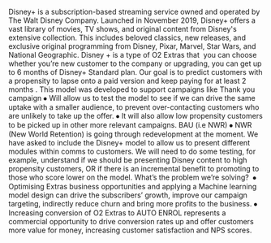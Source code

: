 Disney+ is a subscription-based streaming service owned and operated by The Walt Disney Company. Launched in November 2019, Disney+ offers a vast library of movies, TV shows, and original content from Disney's extensive collection. This includes beloved classics, new releases, and exclusive original programming from Disney, Pixar, Marvel, Star Wars, and National Geographic.
Disney + is a type of O2 Extras that  you can choose whether you’re new customer to the company or upgrading, you can get up to 6 months of Disney+ Standard plan.
Our goal is to predict customers with a propensity to lapse onto a paid version and keep paying for at least 2 months .
This model was developed to support campaigns like
Thank you campaign
⦁	Will allow us to test the model to see if we can drive the same uptake with a smaller audience, to prevent over-contacting customers who are unlikely to take up the offer.
⦁	It will also allow low propensity customers to be picked up in other more relevant campaigns.
BAU (i.e NWR)
⦁	NWR (New World Retention) is going through redevelopment at the moment. We have asked to include the Disney+ model to allow us to present different modules within comms to customers. We will need to do some testing, for example, understand if we should be presenting Disney content to high propensity customers, OR if there is an incremental benefit to promoting to those who score lower on the model.
What’s the problem we’re solving? 
⦁	Optimising Extras business opportunities and applying a Machine learning model design can drive the subscribers’ growth, improve our campaign targeting, indirectly reduce churn and bring more profits to the business.
⦁	Increasing conversion of O2 Extras to AUTO ENROL represents a commercial opportunity to drive conversion rates up and offer customers more value for money, increasing customer satisfaction and NPS scores. 
